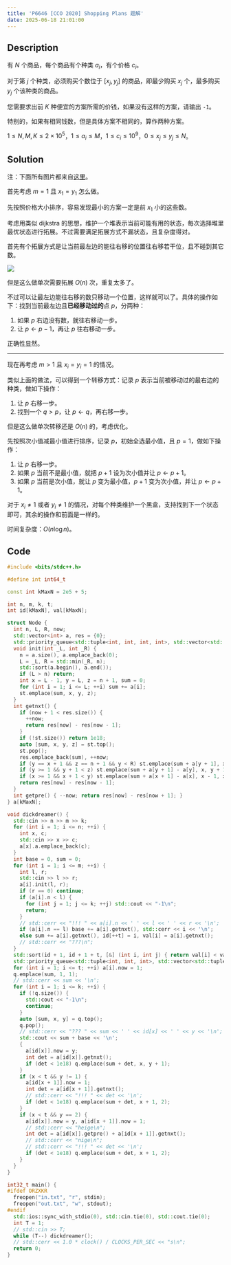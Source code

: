 ```yaml
---
title: 'P6646 [CCO 2020] Shopping Plans 题解'
date: 2025-06-18 21:01:00
---
```


## Description

有 $N$ 个商品，每个商品有个种类 $a_i$，有个价格 $c_i$。

对于第 $j$ 个种类，必须购买个数位于 $[x_j,y_j]$ 的商品，即最少购买 $x_j$ 个，最多购买 $y_j$ 个该种类的商品。

您需要求出前 $K$ 种便宜的方案所需的价钱，如果没有这样的方案，请输出 `-1`。

特别的，如果有相同钱数，但是具体方案不相同的，算作两种方案。

$1\le N,M,K\le 2\times 10^5$，$1\le a_i\le M$，$1\le c_i\le 10^9$，$0\le x_j\le y_j\le N$。

## Solution

注：下面所有图片都来自[这里](https://www.luogu.com.cn/article/fa18ed6y)。

首先考虑 $m=1$ 且 $x_1=y_1$ 怎么做。

先按照价格大小排序，容易发现最小的方案一定是前 $x_1$ 小的这些数。

考虑用类似 dijkstra 的思想，维护一个堆表示当前可能有用的状态，每次选择堆里最优状态进行拓展。不过需要满足拓展方式不漏状态，且复杂度得对。

首先有个拓展方式是让当前最左边的能往右移的位置往右移若干位，且不碰到其它数。

![](https://cdn.luogu.com.cn/upload/image_hosting/tglfskrf.png)

但是这么做单次需要拓展 $O(n)$ 次，重复太多了。

不过可以让最左边能往右移的数只移动一个位置，这样就可以了。具体的操作如下：找到当前最左边且**已经移动过的**点 $p$，分两种：

1. 如果 $p$ 右边没有数，就往右移动一步。
2. 让 $p\leftarrow p-1$，再让 $p$ 往右移动一步。

正确性显然。

---

现在再考虑 $m>1$ 且 $x_i=y_i=1$ 的情况。

类似上面的做法，可以得到一个转移方式：记录 $p$ 表示当前被移动过的最右边的种类，做如下操作：

1. 让 $p$ 右移一步。
2. 找到一个 $q>p$，让 $p\leftarrow q$，再右移一步。

但是这么做单次转移还是 $O(n)$ 的，考虑优化。

先按照次小值减最小值进行排序，记录 $p$，初始全选最小值，且 $p=1$，做如下操作：

1. 让 $p$ 右移一步。
2. 如果 $p$ 当前不是最小值，就把 $p+1$ 设为次小值并让 $p\leftarrow p+1$。
3. 如果 $p$ 当前是次小值，就让 $p$ 变为最小值，$p+1$ 变为次小值，并让 $p\leftarrow p+1$。

对于 $x_i\neq 1$ 或者 $y_i\neq 1$ 的情况，对每个种类维护一个黑盒，支持找到下一个状态即可，其余的操作和前面是一样的。

时间复杂度：$O(n\log n)$。

## Code

```cpp
#include <bits/stdc++.h>

#define int int64_t

const int kMaxN = 2e5 + 5;

int n, m, k, t;
int id[kMaxN], val[kMaxN];

struct Node {
  int n, L, R, now;
  std::vector<int> a, res = {0};
  std::priority_queue<std::tuple<int, int, int, int>, std::vector<std::tuple<int, int, int, int>>, std::greater<>> st;
  void init(int _L, int _R) {
    n = a.size(), a.emplace_back(0);
    L = _L, R = std::min(_R, n);
    std::sort(a.begin(), a.end());
    if (L > n) return;
    int x = L - 1, y = L, z = n + 1, sum = 0;
    for (int i = 1; i <= L; ++i) sum += a[i];
    st.emplace(sum, x, y, z);
  }
  int getnxt() {
    if (now + 1 < res.size()) {
      ++now;
      return res[now] - res[now - 1];
    }
    if (!st.size()) return 1e18;
    auto [sum, x, y, z] = st.top();
    st.pop();
    res.emplace_back(sum), ++now;
    if (y == x + 1 && z == n + 1 && y < R) st.emplace(sum + a[y + 1], x + 1, y + 1, z);
    if (y >= 1 && y + 1 < z) st.emplace(sum + a[y + 1] - a[y], x, y + 1, z);
    if (x >= 1 && x + 1 < y) st.emplace(sum + a[x + 1] - a[x], x - 1, x + 1, y);
    return res[now] - res[now - 1];
  }
  int getpre() { --now; return res[now] - res[now + 1]; }
} a[kMaxN];

void dickdreamer() {
  std::cin >> n >> m >> k;
  for (int i = 1; i <= n; ++i) {
    int x, c;
    std::cin >> x >> c;
    a[x].a.emplace_back(c);
  }
  int base = 0, sum = 0;
  for (int i = 1; i <= m; ++i) {
    int l, r;
    std::cin >> l >> r;
    a[i].init(l, r);
    if (r == 0) continue;
    if (a[i].n < l) {
      for (int j = 1; j <= k; ++j) std::cout << "-1\n";
      return;
    }
    // std::cerr << "!!! " << a[i].n << ' ' << l << ' ' << r << '\n';
    if (a[i].n == l) base += a[i].getnxt(), std::cerr << i << '\n';
    else sum += a[i].getnxt(), id[++t] = i, val[i] = a[i].getnxt();
    // std::cerr << "???\n";
  }
  std::sort(id + 1, id + 1 + t, [&] (int i, int j) { return val[i] < val[j]; });
  std::priority_queue<std::tuple<int, int, int>, std::vector<std::tuple<int, int, int>>, std::greater<>> q;
  for (int i = 1; i <= t; ++i) a[i].now = 1;
  q.emplace(sum, 1, 1);
  // std::cerr << sum << '\n';
  for (int i = 1; i <= k; ++i) {
    if (!q.size()) {
      std::cout << "-1\n";
      continue;
    }
    auto [sum, x, y] = q.top();
    q.pop();
    // std::cerr << "??? " << sum << ' ' << id[x] << ' ' << y << '\n';
    std::cout << sum + base << '\n';
    {
      a[id[x]].now = y;
      int det = a[id[x]].getnxt();
      if (det < 1e18) q.emplace(sum + det, x, y + 1);
    }
    if (x < t && y != 1) {
      a[id[x + 1]].now = 1;
      int det = a[id[x + 1]].getnxt();
      // std::cerr << "!!! " << det << '\n';
      if (det < 1e18) q.emplace(sum + det, x + 1, 2);
    }
    if (x < t && y == 2) {
      a[id[x]].now = y, a[id[x + 1]].now = 1;
      // std::cerr << "heige\n";
      int det = a[id[x]].getpre() + a[id[x + 1]].getnxt();
      // std::cerr << "nige\n";
      // std::cerr << "!!! " << det << '\n';
      if (det < 1e18) q.emplace(sum + det, x + 1, 2);
    }
  }
}

int32_t main() {
#ifdef ORZXKR
  freopen("in.txt", "r", stdin);
  freopen("out.txt", "w", stdout);
#endif
  std::ios::sync_with_stdio(0), std::cin.tie(0), std::cout.tie(0);
  int T = 1;
  // std::cin >> T;
  while (T--) dickdreamer();
  // std::cerr << 1.0 * clock() / CLOCKS_PER_SEC << "s\n";
  return 0;
}
```